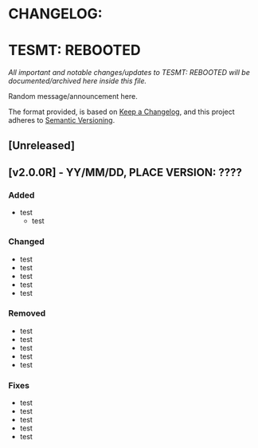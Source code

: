 # CHANGELOG:

# TESMT: REBOOTED

*All important and notable changes/updates to TESMT: REBOOTED will be documented/archived here inside this file.*

Random message/announcement here.

The format provided, is based on [Keep a Changelog](https://keepachangelog.com/en/1.1.0/),
and this project adheres to [Semantic Versioning](https://semver.org/spec/v2.0.0.html).

## [Unreleased]

## [v2.0.0R] - YY/MM/DD, PLACE VERSION: ????

### Added
- test
  - test

### Changed

- test
- test
- test
- test
- test

### Removed

- test
- test
- test
- test
- test

### Fixes

- test
- test
- test
- test
- test



